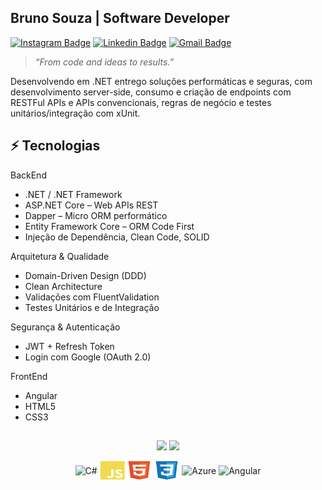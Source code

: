 ## Bruno Souza | Software Developer

<div 

[![Instagram Badge](https://img.shields.io/badge/-Instagram-C13584?style=flat-square&labelColor=C13584&logo=instagram&logoColor=white&link=https://www.instagram.com/brunopsouza_/)](https://www.instagram.com/brunopsouza_/)
[![Linkedin Badge](https://img.shields.io/badge/-‹/›&#32;LinkedIn-blue?style=flat-square&logo=LinkedIn&logoColor=white&link=https://www.linkedin.com/in/bruno-carlos-souza/)](https://www.linkedin.com/in/brunocpsouza/)
[![Gmail Badge](https://img.shields.io/badge/-brunocarlos.souza@outlook.com-6A5ACD?style=flat-square&logo=Gmail&logoColor=white&link=mailto:brunocarlos.p.souza@gmail.com)](mailto:brunocarlos.p.souza@gmail.com)

> _“From code and ideas to results.”_

Desenvolvendo em .NET entrego soluções performáticas e seguras, com desenvolvimento server-side, consumo e criação de endpoints com RESTFul APIs e APIs convencionais, regras de negócio e testes unitários/integração com xUnit.

## ⚡ Tecnologias

 BackEnd
- .NET / .NET Framework
- ASP.NET Core – Web APIs REST
- Dapper – Micro ORM performático
- Entity Framework Core – ORM Code First
- Injeção de Dependência, Clean Code, SOLID

Arquitetura & Qualidade
- Domain-Driven Design (DDD)
- Clean Architecture
- Validações com FluentValidation
- Testes Unitários e de Integração

Segurança & Autenticação
- JWT + Refresh Token
- Login com Google (OAuth 2.0)

FrontEnd
- Angular
- HTML5
- CSS3

</div>

##

<p align="center">
  <img src="https://github-readme-stats-lilac-eight-84.vercel.app/api?username=brunopsouz&show_icons=true&count_private=true&theme=algolia" width="420" />
  <img src="https://github-readme-stats-lilac-eight-84.vercel.app/api/top-langs/?username=brunopsouz&layout=compact&theme=algolia" width="320"/>
</p>


 <div style="flex-basis: 48%;">
  <p align="center">
    <img align="center" alt="C#" height="30" width="40" src="https://cdn.jsdelivr.net/gh/devicons/devicon@latest/icons/csharp/csharp-original.svg">
    <img align="center" alt="Js" height="30" width="40" src="https://raw.githubusercontent.com/devicons/devicon/master/icons/javascript/javascript-plain.svg">
    <img align="center" alt="HTML" height="30" width="40" src="https://raw.githubusercontent.com/devicons/devicon/master/icons/html5/html5-original.svg">
    <img align="center" alt="CSS" height="30" width="40" src="https://raw.githubusercontent.com/devicons/devicon/master/icons/css3/css3-original.svg">
    <img align="center" alt="Azure" height="30" width="40" src="https://cdn.jsdelivr.net/gh/devicons/devicon@latest/icons/azuredevops/azuredevops-original.svg">
    <img align="center" alt="Angular" height="30" width="40" src="https://cdn.jsdelivr.net/gh/devicons/devicon/icons/angularjs/angularjs-original.svg">
   </p>
 </div>


  ##
   
          
